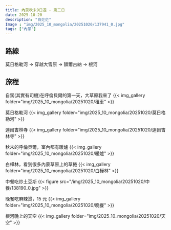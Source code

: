 ```yaml
---
title: 內蒙秋末9日遊 - 第三日
date: 2025-10-20
description: "白茫茫"
Image : "img/2025_10_mongolia/20251020/137941_0.jpg"
tags: ["內蒙"]
---
```


## 路線
莫日格勒河 → 穿越大雪原 → 額爾古納 → 根河

## 旅程

自駕(其實有司機)在呼倫貝爾的第一天，大草原我來了
{{< img_gallery  folder="img/2025_10_mongolia/20251020/租車" >}}


莫日格勒河
{{< img_gallery  folder="img/2025_10_mongolia/20251020/莫日格勒河" >}}


達爾吉林寺
{{< img_gallery  folder="img/2025_10_mongolia/20251020/達爾吉林寺" >}}

秋末的呼倫貝爾，室內都有暖爐
{{< img_gallery  folder="img/2025_10_mongolia/20251020/暖爐" >}}

白樺林，看到很多內蒙草原上的草捲
{{< img_gallery  folder="img/2025_10_mongolia/20251020/白樺林" >}}


中餐吃炒土豆斯
{{< figure src="/img/2025_10_mongolia/20251020/中餐/138190_0.jpg"  >}}

晚餐吃麻辣燙，15 元
{{< img_gallery  folder="img/2025_10_mongolia/20251020/晚餐" >}}

根河晚上的天空
{{< img_gallery  folder="img/2025_10_mongolia/20251020/天空" >}}
